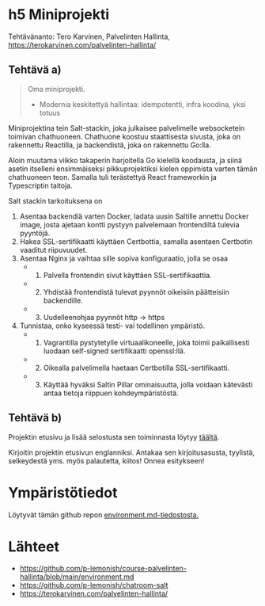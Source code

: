 # h5 Miniprojekti
Tehtävänanto: Tero Karvinen, Palvelinten Hallinta, https://terokarvinen.com/palvelinten-hallinta/

## Tehtävä a)
> Oma miniprojekti.
> - Modernia keskitettyä hallintaa: idempotentti, infra koodina, yksi totuus

Miniprojektina tein Salt-stackin, joka julkaisee palvelimelle websocketein toimivan
chathuoneen. Chathuone koostuu staattisesta sivusta, joka on rakennettu Reactilla,
ja backendistä, joka on rakennettu Go:lla. 

Aloin muutama viikko takaperin harjoitella
Go kielellä koodausta, ja siinä asetin itselleni ensimmäiseksi pikkuprojektiksi 
kielen oppimista varten tämän chathuoneen teon. Samalla tuli terästettyä React 
frameworkin ja Typescriptin taitoja.

Salt stackin tarkoituksena on 
1) Asentaa backendiä varten Docker, ladata uusin Saltille
annettu Docker image, josta ajetaan kontti pystyyn palvelemaan frontendiltä tulevia 
pyyntöjä. 
2) Hakea SSL-sertifikaatti käyttäen Certbottia, samalla asentaen Certbotin vaaditut
riipuvuudet.
3) Asentaa Nginx ja vaihtaa sille sopiva konfiguraatio, jolla se osaa 
    - 1) Palvella frontendin sivut käyttäen SSL-sertifikaattia.
    - 2) Yhdistää frontendistä tulevat pyynnöt oikeisiin päätteisiin backendille.
    - 3) Uudelleenohjaa pyynnöt http -> https
4) Tunnistaa, onko kyseessä testi- vai todellinen ympäristö.
    - 1) Vagrantilla pystytetylle virtuaalikoneelle, joka toimii paikallisesti 
    luodaan self-signed sertifikaatti openssl:llä.
    - 2) Oikealla palvelimella haetaan Certbotilla SSL-sertifikaatti.
    - 3) Käyttää hyväksi Saltin Pillar ominaisuutta, jolla voidaan kätevästi 
    antaa tietoja riippuen kohdeympäristöstä.

## Tehtävä b)

Projektin etusivu ja lisää selostusta sen toiminnasta löytyy [täältä](https://github.com/p-lemonish/chatroom-salt). 

Kirjoitin projektin etusivun englanniksi. Antakaa sen kirjoitusasusta, tyylistä,
selkeydestä yms. myös palautetta, kiitos! Onnea esitykseen!

# Ympäristötiedot

Löytyvät tämän github repon [environment.md-tiedostosta.](https://github.com/p-lemonish/course-palvelinten-hallinta/blob/main/environment.md)

# Lähteet
- https://github.com/p-lemonish/course-palvelinten-hallinta/blob/main/environment.md
- https://github.com/p-lemonish/chatroom-salt
- https://terokarvinen.com/palvelinten-hallinta/

